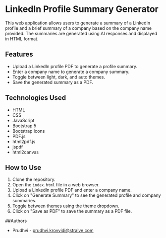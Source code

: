 # LinkedIn Profile Summary Generator

This web application allows users to generate a summary of a LinkedIn profile and a brief summary of a company based on the company name provided. The summaries are generated using AI responses and displayed in HTML format.

## Features
- Upload a LinkedIn profile PDF to generate a profile summary.
- Enter a company name to generate a company summary.
- Toggle between light, dark, and auto themes.
- Save the generated summary as a PDF.

## Technologies Used
- HTML
- CSS
- JavaScript
- Bootstrap 5
- Bootstrap Icons
- PDF.js
- html2pdf.js
- jspdf
- html2canvas

## How to Use
1. Clone the repository.
2. Open the `index.html` file in a web browser.
3. Upload a LinkedIn profile PDF and enter a company name.
4. Click on "Generate Summary" to see the generated profile and company summaries.
5. Toggle between themes using the theme dropdown.
6. Click on "Save as PDF" to save the summary as a PDF file.

##Authors 
- Prudhvi - prudhvi.krovvidi@straive.com
